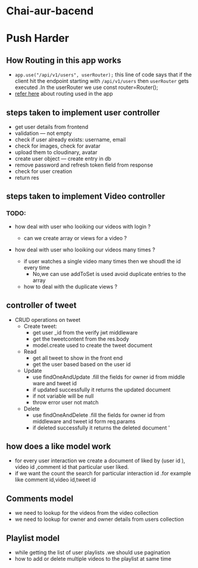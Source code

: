 # Chai-aur-bacend
# Push Harder
## How Routing in this app  works
  + `app.use("/api/v1/users", userRouter);` this line of code says that if the client hit the endpoint starting with `/api/v1/users` then `userRouter` gets executed .In the userRouter we use const router=Router();
  + [refer here](https://sl.bing.net/clvBjLe36Rg) about routing used in the app 
  
## steps taken to implement user controller 
  - get user details from frontend
  - validation — not empty
  - check if user already exists: username, email
  - check for images, check for avatar
  - upload them to cloudinary, avatar
  - create user object — create entry in db
  - remove password and refresh token field from response
  - check for user creation
  - return res

## steps taken to implement Video controller 

### TODO:
+ how deal with user who looiking our videos with login ?
  + can we create array or views for a video ?

+ how deal with user who looiking our videos many times  ?
  + if user watches a single video many times then we shoudl the id every time 
    - No,we can use addToSet is used avoid duplicate      entries to the array
  + how to deal with the duplicate views ?


## controller of tweet
 - CRUD operations on tweet 
    - Create tweet:
      + get user _id from the verify jwt middleware
      + get the tweetcontent from the res.body
      + model.create used to create the tweet document
    - Read 
      + get all tweet to show in the front end
      + get the user based based on the user id
    - Update
      + use findOneAndUpdate .fill the fields for owner id from middle ware and tweet id 
      + if updated successfully it returns the updated document 
      + if not variable will be null
      + throw error user not match
    - Delete 
      + use findOneAndDelete .fill the fields for owner id from middleware and tweet id  form req.params
      + if deleted successfully it returns the deleted document '

## how does a like model work
  + for every user interaction we create a document of liked by (user id ),
    video id ,comment id that particular user liked.
  + if we want the count the search for particular interaction id .for example like
    comment id,video id,tweet id
## Comments model
  + we need to lookup for the videos from the video collection
  + we need to lookup for owner and owner details from users collection 
  
    
## Playlist model
  + while getting the list of user playlists .we should use pagination
  + how to add or delete multiple videos to the playlist at same time 
  

 

